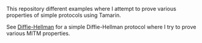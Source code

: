 This repository different examples where I attempt to prove various properties of simple protocols using Tamarin.

See [Diffie-Hellman](Diffie-Hellman/) for a simple Diffie-Hellman protocol where I try to prove various MITM properties.
